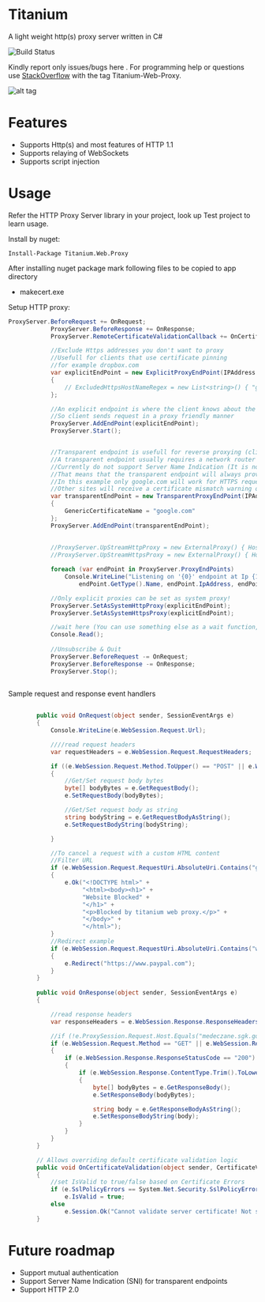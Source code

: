 Titanium
========
A light weight http(s) proxy server written in C#

![Build Status](https://ci.appveyor.com/api/projects/status/rvlxv8xgj0m7lkr4?svg=true)

Kindly report only issues/bugs here . For programming help or questions use [StackOverflow](http://stackoverflow.com/questions/tagged/titanium-web-proxy) with the tag Titanium-Web-Proxy.

![alt tag](https://raw.githubusercontent.com/justcoding121/Titanium-Web-Proxy/release/Examples/Titanium.Web.Proxy.Examples.Basic/Capture.PNG)

Features
========

* Supports Http(s) and most features of HTTP 1.1 
* Supports relaying of WebSockets
* Supports script injection

Usage
=====

Refer the HTTP Proxy Server library in your project, look up Test project to learn usage.

Install by nuget:

    Install-Package Titanium.Web.Proxy

After installing nuget package mark following files to be copied to app directory

* makecert.exe


Setup HTTP proxy:

```csharp
ProxyServer.BeforeRequest += OnRequest;
            ProxyServer.BeforeResponse += OnResponse;
            ProxyServer.RemoteCertificateValidationCallback += OnCertificateValidation;

            //Exclude Https addresses you don't want to proxy
            //Usefull for clients that use certificate pinning
            //for example dropbox.com
            var explicitEndPoint = new ExplicitProxyEndPoint(IPAddress.Any, 8000, true)
            {
                // ExcludedHttpsHostNameRegex = new List<string>() { "google.com", "dropbox.com" }
            };

            //An explicit endpoint is where the client knows about the existance of a proxy
            //So client sends request in a proxy friendly manner
            ProxyServer.AddEndPoint(explicitEndPoint);
            ProxyServer.Start();


            //Transparent endpoint is usefull for reverse proxying (client is not aware of the existance of proxy)
            //A transparent endpoint usually requires a network router port forwarding HTTP(S) packets to this endpoint
            //Currently do not support Server Name Indication (It is not currently supported by SslStream class)
            //That means that the transparent endpoint will always provide the same Generic Certificate to all HTTPS requests
            //In this example only google.com will work for HTTPS requests
            //Other sites will receive a certificate mismatch warning on browser
            var transparentEndPoint = new TransparentProxyEndPoint(IPAddress.Any, 8001, true)
            {
                GenericCertificateName = "google.com"
            };
            ProxyServer.AddEndPoint(transparentEndPoint);
			
	
            //ProxyServer.UpStreamHttpProxy = new ExternalProxy() { HostName = "localhost", Port = 8888 };
            //ProxyServer.UpStreamHttpsProxy = new ExternalProxy() { HostName = "localhost", Port = 8888 };

            foreach (var endPoint in ProxyServer.ProxyEndPoints)
                Console.WriteLine("Listening on '{0}' endpoint at Ip {1} and port: {2} ",
                    endPoint.GetType().Name, endPoint.IpAddress, endPoint.Port);

            //Only explicit proxies can be set as system proxy!
            ProxyServer.SetAsSystemHttpProxy(explicitEndPoint);
            ProxyServer.SetAsSystemHttpsProxy(explicitEndPoint);

			//wait here (You can use something else as a wait function, I am using this as a demo)
			Console.Read();
	
			//Unsubscribe & Quit
			ProxyServer.BeforeRequest -= OnRequest;
			ProxyServer.BeforeResponse -= OnResponse;
			ProxyServer.Stop();
	
```
Sample request and response event handlers

```csharp
		
        public void OnRequest(object sender, SessionEventArgs e)
        {
            Console.WriteLine(e.WebSession.Request.Url);

            ////read request headers
            var requestHeaders = e.WebSession.Request.RequestHeaders;

            if ((e.WebSession.Request.Method.ToUpper() == "POST" || e.WebSession.Request.Method.ToUpper() == "PUT"))
            {
                //Get/Set request body bytes
                byte[] bodyBytes = e.GetRequestBody();
                e.SetRequestBody(bodyBytes);

                //Get/Set request body as string
                string bodyString = e.GetRequestBodyAsString();
                e.SetRequestBodyString(bodyString);

            }

            //To cancel a request with a custom HTML content
            //Filter URL
            if (e.WebSession.Request.RequestUri.AbsoluteUri.Contains("google.com"))
            {
                e.Ok("<!DOCTYPE html>" +
                     "<html><body><h1>" +
                     "Website Blocked" +
                     "</h1>" +
                     "<p>Blocked by titanium web proxy.</p>" +
                     "</body>" +
                     "</html>");
            }
            //Redirect example
            if (e.WebSession.Request.RequestUri.AbsoluteUri.Contains("wikipedia.org"))
            {
                e.Redirect("https://www.paypal.com");
            }
        }
	 
        public void OnResponse(object sender, SessionEventArgs e)
        {

            //read response headers
            var responseHeaders = e.WebSession.Response.ResponseHeaders;

            //if (!e.ProxySession.Request.Host.Equals("medeczane.sgk.gov.tr")) return;
            if (e.WebSession.Request.Method == "GET" || e.WebSession.Request.Method == "POST")
            {
                if (e.WebSession.Response.ResponseStatusCode == "200")
                {
                    if (e.WebSession.Response.ContentType.Trim().ToLower().Contains("text/html"))
                    {
                        byte[] bodyBytes = e.GetResponseBody();
                        e.SetResponseBody(bodyBytes);

                        string body = e.GetResponseBodyAsString();
                        e.SetResponseBodyString(body);
                    }
                }
            }
        }

        // Allows overriding default certificate validation logic
        public void OnCertificateValidation(object sender, CertificateValidationEventArgs e)
        {
            //set IsValid to true/false based on Certificate Errors
            if (e.SslPolicyErrors == System.Net.Security.SslPolicyErrors.None)
                e.IsValid = true;
            else
                e.Session.Ok("Cannot validate server certificate! Not safe to proceed.");
        }
```
Future roadmap
============
* Support mutual authentication
* Support Server Name Indication (SNI) for transparent endpoints
* Support HTTP 2.0 

